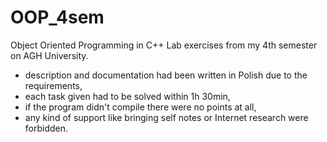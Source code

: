 # OOP_4sem
Object Oriented Programming in C++ Lab exercises from my 4th semester on AGH University.
- description and documentation had been written in Polish due to the requirements,
- each task given had to be solved within 1h 30min,
- if the program didn't compile there were no points at all,
- any kind of support like bringing self notes or Internet research were forbidden.

